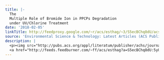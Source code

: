 ```yaml
---
title: |-
  The
  Multiple Role of Bromide Ion in PPCPs Degradation
  under UV/Chlorine Treatment
date: '2018-02-05'
linkTitle: http://feedproxy.google.com/~r/acs/esthag/~3/S5ecBChq8dU/acs.est.7b03268
source: 'Environmental Science & Technology: Latest Articles (ACS Publications)'
description: |
  <p><img src="http://pubs.acs.org/appl/literatum/publisher/achs/journals/content/esthag/0/esthag.ahead-of-print/acs.est.7b03268/20180203/images/medium/es-2017-03268h_0006.gif" alt="TOC Graphic"/></p><div><cite>Environmental Science & Technology</cite></div><div>DOI: 10.1021/acs.est.7b03268</div><div class="feedflare">
  <a href="http://feeds.feedburner.com/~ff/acs/esthag?a=S5ecBChq8dU:5yUOjZsqNCs:yIl2AUoC8zA"><img src="http://feeds.feedburner.com/~ff/acs/esthag?d=yIl2AUoC8zA" border="0"></img></a>
---
```

